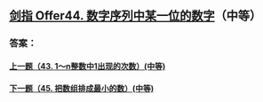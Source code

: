 ## [ 剑指 Offer44. 数字序列中某一位的数字](https://leetcode-cn.com/problems/merge-two-sorted-lists/)（中等）





### 答案：



#### [上一题（43. 1～n整数中1出现的次数）(中等)](https://github.com/sdwwld/leetCode/blob/master/src/main/java/com/wld/java/offer/剑指Offer43.md)

#### [下一题（45. 把数组排成最小的数）(中等)](https://github.com/sdwwld/leetCode/blob/master/src/main/java/com/wld/java/offer/剑指Offer45.md)